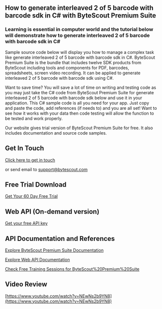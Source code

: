 ## How to generate interleaved 2 of 5 barcode with barcode sdk in C# with ByteScout Premium Suite

### Learning is essential in computer world and the tutorial below will demonstrate how to generate interleaved 2 of 5 barcode with barcode sdk in C#

Sample source code below will display you how to manage a complex task like generate interleaved 2 of 5 barcode with barcode sdk in C#. ByteScout Premium Suite is the bundle that includes twelve SDK products from ByteScout including tools and components for PDF, barcodes, spreadsheets, screen video recording. It can be applied to generate interleaved 2 of 5 barcode with barcode sdk using C#.

Want to save time? You will save a lot of time on writing and testing code as you may just take the C# code from ByteScout Premium Suite for generate interleaved 2 of 5 barcode with barcode sdk below and use it in your application. This C# sample code is all you need for your app. Just copy and paste the code, add references (if needs to) and you are all set! Want to see how it works with your data then code testing will allow the function to be tested and work properly.

Our website gives trial version of ByteScout Premium Suite for free. It also includes documentation and source code samples.

## Get In Touch

[Click here to get in touch](https://bytescout.zendesk.com/hc/en-us/requests/new?subject=ByteScout%20Premium%20Suite%20Question)

or send email to [support@bytescout.com](mailto:support@bytescout.com?subject=ByteScout%20Premium%20Suite%20Question) 

## Free Trial Download

[Get Your 60 Day Free Trial](https://bytescout.com/download/web-installer?utm_source=github-readme)

## Web API (On-demand version)

[Get your free API key](https://pdf.co/documentation/api?utm_source=github-readme)

## API Documentation and References

[Explore ByteScout Premium Suite Documentation](https://bytescout.com/documentation/index.html?utm_source=github-readme)

[Explore Web API Documentation](https://pdf.co/documentation/api?utm_source=github-readme)

[Check Free Training Sessions for ByteScout%20Premium%20Suite](https://academy.bytescout.com/)

## Video Review

[https://www.youtube.com/watch?v=NEwNs2b9YN8](https://www.youtube.com/watch?v=NEwNs2b9YN8)